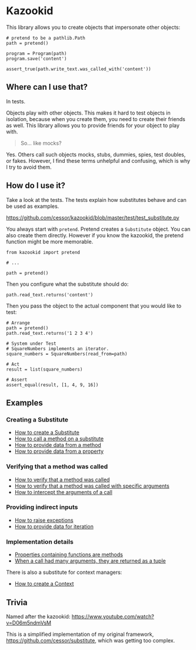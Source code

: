 Kazookid
========

This library allows you to create objects that impersonate other objects:

```
# pretend to be a pathlib.Path
path = pretend()

program = Program(path)
program.save('content')

assert_true(path.write_text.was_called_with('content'))
```


Where can I use that?
---------------------

In tests.

Objects play with other objects. This makes it hard to test objects in isolation, because when you create them, you need to create their friends as well. This library allows you to provide friends for your object to play with.

> So... like mocks?

Yes. Others call such objects mocks, stubs, dummies, spies, test doubles, or fakes. However, I find these terms unhelpful and confusing, which is why I try to avoid them.


How do I use it?
----------------

Take a look at the tests. The tests explain how substitutes behave and can be used as examples.

https://github.com/cessor/kazookid/blob/master/test/test_substitute.py

You always start with ```pretend```. Pretend creates a ```Substitute``` object. You can also create them directly. However if you know the kazookid, the pretend function might be more memorable.

```
from kazookid import pretend

# ...

path = pretend()
```

Then you configure what the substitute should do:

```
path.read_text.returns('content')
```

Then you pass the object to the actual component that you would like to test:

```
# Arrange
path = pretend()
path.read_text.returns('1 2 3 4')

# System under Test
# SquareNumbers implements an iterator.
square_numbers = SquareNumbers(read_from=path)

# Act
result = list(square_numbers)

# Assert
assert_equal(result, [1, 4, 9, 16])
```

Examples
--------

### Creating a Substitute

 - [How to create a Substitute](https://github.com/cessor/kazookid/blob/master/test/test_substitute.py#L5)
 - [How to call a method on a substitute](https://github.com/cessor/kazookid/blob/master/test/test_substitute.py#L31)
 - [How to provide data from a method](https://github.com/cessor/kazookid/blob/master/test/test_substitute.py#L99)
 - [How to provide data from a property](https://github.com/cessor/kazookid/blob/master/test/test_substitute.py#L115)

### Verifying that a method was called

 - [How to verify that a method was called](https://github.com/cessor/kazookid/blob/master/test/test_substitute.py#L44)
 - [How to verify that a method was called with specific arguments](https://github.com/cessor/kazookid/blob/master/test/test_substitute.py#L58)
 - [How to intercept the arguments of a call](https://github.com/cessor/kazookid/blob/master/test/test_substitute.py#L75)

### Providing indirect inputs

 - [How to raise exceptions](https://github.com/cessor/kazookid/blob/master/test/test_substitute.py#L152)
 - [How to provide data for iteration](https://github.com/cessor/kazookid/blob/master/test/test_substitute.py#L167)

### Implementation details

 - [Properties containing functions are methods](https://github.com/cessor/kazookid/blob/master/test/test_substitute.py#L131)
 - [When a call had many arguments, they are returned as a tuple](https://github.com/cessor/kazookid/blob/master/test/test_substitute.py#L87)

There is also a substitute for context managers:

 - [How to create a Context](https://github.com/cessor/kazookid/blob/master/test/test_context.py#L5)


Trivia
------

Named after the kazookid: https://www.youtube.com/watch?v=D06m5ndmVsM
<!-- https://www.youtube.com/watch?v=g-sgw9bPV4A -->

This is a simplified implementation of my original framework, https://github.com/cessor/substitute, which was getting too complex.
